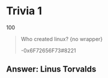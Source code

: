 # Trivia 1
100

> Who created linux? {no wrapper}
> 
> -0x6F72656F73#8221

##  Answer: Linus Torvalds
